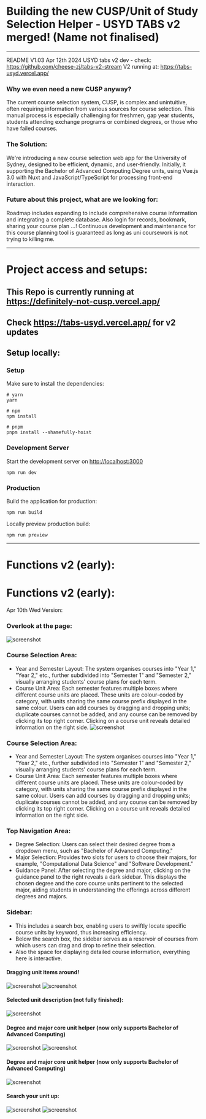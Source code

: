 # Building the new CUSP/Unit of Study Selection Helper - USYD TABS v2 merged! (Name not finalised)
---
README V1.03 Apr 12th 2024
USYD tabs v2 dev - check: https://github.com/cheese-zj/tabs-v2-stream
V2 running at: https://tabs-usyd.vercel.app/
### Why we even need a new CUSP anyway?
The current course selection system, CUSP, is complex and unintuitive, often requiring information from various sources for course selection. This manual process is especially challenging for freshmen, gap year students, students attending exchange programs or combined degrees, or those who have failed courses.
### The Solution:
We're introducing a new course selection web app for the University of Sydney, designed to be efficient, dynamic, and user-friendly. Initially, it supporting the Bachelor of Advanced Computing Degree units, using Vue.js 3.0 with Nuxt and JavaScript/TypeScript for processing front-end interaction.
### Future about this project, what are we looking for:
Roadmap includes expanding to include comprehensive course information and integrating a complete database. Also login for records, bookmark, sharing your course plan …!
Continuous development and maintenance for this course planning tool is guaranteed as long as uni coursework is not trying to killing me.

---
# Project access and setups:

## This Repo is currently running at https://definitely-not-cusp.vercel.app/ 
## Check https://tabs-usyd.vercel.app/ for v2 updates

## Setup locally:
### Setup

Make sure to install the dependencies:

```shell
# yarn
yarn

# npm
npm install

# pnpm
pnpm install --shamefully-hoist
```

### Development Server

Start the development server on [http://localhost:3000](http://localhost:3000/)

```shell
npm run dev
```

### Production

Build the application for production:

```shell
npm run build
```

Locally preview production build:

```shell
npm run preview
```

---
# Functions v2 (early):
# Functions v2 (early):
Apr 10th Wed Version:
### Overlook at the page:
![screenshot](readme.pic/a1.png)
### Course Selection Area:
- Year and Semester Layout: The system organises courses into "Year 1," "Year 2," etc., further subdivided into "Semester 1" and "Semester 2," visually arranging students' course plans for each term.
- Course Unit Area: Each semester features multiple boxes where different course units are placed. These units are colour-coded by category, with units sharing the same course prefix displayed in the same colour. Users can add courses by dragging and dropping units; duplicate courses cannot be added, and any course can be removed by clicking its top right corner. Clicking on a course unit reveals detailed information on the right side.
![screenshot](readme.pic/a1.png)
### Course Selection Area:
- Year and Semester Layout: The system organises courses into "Year 1," "Year 2," etc., further subdivided into "Semester 1" and "Semester 2," visually arranging students' course plans for each term.
- Course Unit Area: Each semester features multiple boxes where different course units are placed. These units are colour-coded by category, with units sharing the same course prefix displayed in the same colour. Users can add courses by dragging and dropping units; duplicate courses cannot be added, and any course can be removed by clicking its top right corner. Clicking on a course unit reveals detailed information on the right side.
### Top Navigation Area:
- Degree Selection: Users can select their desired degree from a dropdown menu, such as "Bachelor of Advanced Computing."
- Major Selection: Provides two slots for users to choose their majors, for example, "Computational Data Science" and "Software Development."
- Guidance Panel: After selecting the degree and major, clicking on the guidance panel to the right reveals a dark sidebar. This displays the chosen degree and the core course units pertinent to the selected major, aiding students in understanding the offerings across different degrees and majors.
### Sidebar:
- This includes a search box, enabling users to swiftly locate specific course units by keyword, thus increasing efficiency.
- Below the search box, the sidebar serves as a reservoir of courses from which users can drag and drop to refine their selection.
- Also the space for displaying detailed course information, everything here is interactive.

#### Dragging unit items around!
![screenshot](readme.pic/a2.png)
![screenshot](readme.pic/a2.png)
#### Selected unit description (not fully finished):
![screenshot](readme.pic/a3.png)
#### Degree and major core unit helper (now only supports Bachelor of Advanced Computing)
![screenshot](readme.pic/a6.png)
![screenshot](readme.pic/a3.png)
#### Degree and major core unit helper (now only supports Bachelor of Advanced Computing)
![screenshot](readme.pic/a6.png)
#### Search your unit up:
![screenshot](readme.pic/a4.png)
![screenshot](readme.pic/a4.png)